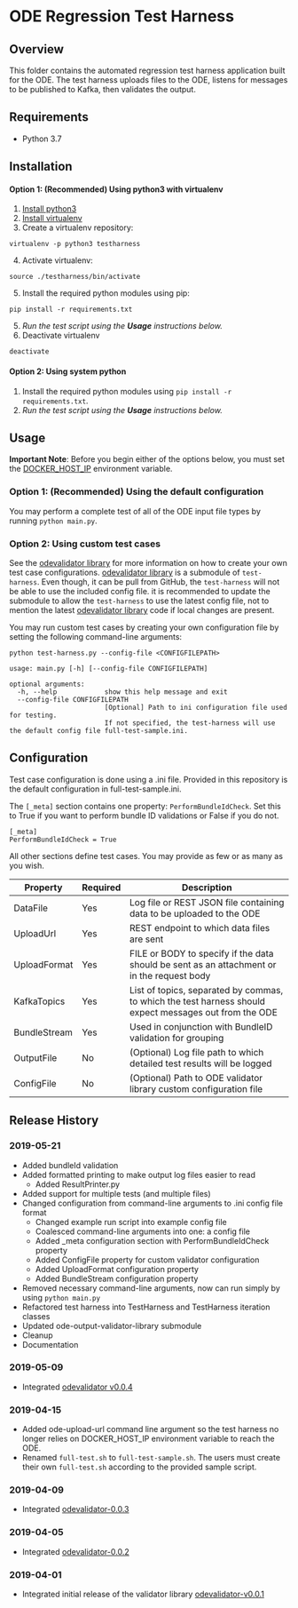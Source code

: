 # ODE Regression Test Harness

## Overview

This folder contains the automated regression test harness application built for the ODE. The test harness uploads files to the ODE, listens for messages to be published to Kafka, then validates the output.

## Requirements

- Python 3.7

## Installation

#### Option 1: (Recommended) Using python3 with virtualenv

1. [Install python3](https://realpython.com/installing-python/)
2. [Install virtualenv](https://virtualenv.pypa.io/en/stable/installation/)
3. Create a virtualenv repository:
```
virtualenv -p python3 testharness
```
4. Activate virtualenv:
```
source ./testharness/bin/activate
```
5. Install the required python modules using pip:
```
pip install -r requirements.txt
```
5. _Run the test script using the **Usage** instructions below._
6. Deactivate virtualenv
```
deactivate
```

#### Option 2: Using system python

1. Install the required python modules using `pip install -r requirements.txt`.
2.  _Run the test script using the **Usage** instructions below._

## Usage

**Important Note**: Before you begin either of the options below, you must set the [DOCKER_HOST_IP](https://github.com/usdot-jpo-ode/jpo-ode/wiki/Docker-management#obtaining-docker_host_ip) environment variable.

### Option 1:  (Recommended) Using the default configuration

You may perform a complete test of all of the ODE input file types by running `python main.py`.

### Option 2: Using custom test cases

See the [odevalidator library](https://github.com/usdot-jpo-ode/ode-output-validator-library) for more information on how to create your own test case configurations.
[odevalidator library](https://github.com/usdot-jpo-ode/ode-output-validator-library) is a submodule of `test-harness`. Even though, it can be
pull from GitHub, the `test-harness` will not be able to use the included config file.
it is recommended to update the submodule to allow the `test-harness` to use the latest config file, not to mention
the latest [odevalidator library](https://github.com/usdot-jpo-ode/ode-output-validator-library) code if local changes are present.

You may run custom test cases by creating your own configuration file by setting the following command-line arguments:

`python test-harness.py --config-file <CONFIGFILEPATH>`

```
usage: main.py [-h] [--config-file CONFIGFILEPATH]

optional arguments:
  -h, --help            show this help message and exit
  --config-file CONFIGFILEPATH
                        [Optional] Path to ini configuration file used for testing.
						If not specified, the test-harness will use the default config file full-test-sample.ini.
```

## Configuration

Test case configuration is done using a .ini file. Provided in this repository is the default configuration in full-test-sample.ini.

The `[_meta]` section contains one property: `PerformBundleIdCheck`. Set this to True if you want to perform bundle ID validations or False if you do not.

```
[_meta]
PerformBundleIdCheck = True
```

All other sections define test cases. You may provide as few or as many as you wish.

| Property     | Required | Description                                                                                            |
|--------------|----------|--------------------------------------------------------------------------------------------------------|
| DataFile     | Yes      | Log file or REST JSON file containing data to be uploaded to the ODE                                   |
| UploadUrl    | Yes      | REST endpoint to which data files are sent                                                             |
| UploadFormat | Yes      | FILE or BODY to specify if the data should be sent as an attachment or in the request body             |
| KafkaTopics  | Yes      | List of topics, separated by commas, to which the test harness should expect messages out from the ODE |
| BundleStream | Yes      | Used in conjunction with BundleID validation for grouping                                              |
| OutputFile   | No       | (Optional) Log file path to which detailed test results will be logged                                 |
| ConfigFile   | No       | (Optional) Path to ODE validator library custom configuration file                                     |

## Release History

### 2019-05-21
- Added bundleId validation
- Added formatted printing to make output log files easier to read
  - Added ResultPrinter.py
- Added support for multiple tests (and multiple files)
- Changed configuration from command-line arguments to .ini config file format
  - Changed example run script into example config file
  - Coalesced command-line arguments into one: a config file
  - Added _meta configuration section with PerformBundleIdCheck property
  - Added ConfigFile property for custom validator configuration
  - Added UploadFormat configuration property
  - Added BundleStream configuration property
- Removed necessary command-line arguments, now can run simply by using `python main.py`
- Refactored test harness into TestHarness and TestHarness iteration classes
- Updated ode-output-validator-library submodule
- Cleanup
- Documentation

### 2019-05-09
- Integrated [odevalidator v0.0.4](https://github.com/usdot-jpo-ode/ode-output-validator-library/releases/tag/odevalidator-0.0.4)

### 2019-04-15
- Added ode-upload-url command line argument so the test harness no longer
relies on DOCKER_HOST_IP environment variable to reach the ODE.
- Renamed `full-test.sh` to `full-test-sample.sh`. The users must create their own `full-test.sh` according to the provided sample script.

### 2019-04-09
- Integrated [odevalidator-0.0.3](https://github.com/usdot-jpo-ode/ode-output-validator-library/releases/tag/odevalidator-0.0.3)

### 2019-04-05
- Integrated [odevalidator-0.0.2](https://github.com/usdot-jpo-ode/ode-output-validator-library/releases/tag/odevalidator-0.0.2)

### 2019-04-01
- Integrated initial release of the validator library [odevalidator-v0.0.1](https://github.com/usdot-jpo-ode/ode-output-validator-library/releases/tag/odevalidator-0.0.1)
